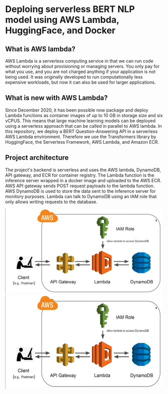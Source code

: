 # Deploing serverless BERT NLP model using AWS Lambda, HuggingFace, and Docker
## What is AWS lambda?
AWS Lambda is a serverless computing service in that we can run code without worrying about provisioning or managing servers. You only pay for what you use, and you are not charged anything if your application is not being used. It was originally developed to run computationally less expensive workloads, but now it can also be used for larger applications. 

## What is new with AWS Lambda?
Since December 2020, it has been possible now package and deploy Lambda functions as container images of up to 10
GB in storage size and six vCPUS. This means that large machine learning models can be deployed using a serverless
approach that can be called in parallel to AWS lambda.
In this repository, we deploy a BERT Question-Answering API in a serverless AWS Lambda environment.
Therefore we use the Transformers library by HuggingFace, the Serverless Framework, AWS Lambda, and Amazon ECR.

## Project architecture
The project's backend is serverless and uses the AWS lambda, DynamoDB, API gateway, and ECR for container registry.
The Lambda function is the inference server wrapped in a docker image and uploaded to the AWS ECR. AWS API gateway
 sends POST request payloads to the lambda function. AWS DynamoDB is used to store the data sent to the inference
 server for monitory purposes. Lambda can talk to DynamoDB using an IAM role that only allows writing requests to the
 database.

![App Screenshot](assets/arch.png)
<img src="https://github.com/RustamyF/lambda-bert-huggingface/blob/documentation/assets/arch.png" width="600" height="300">
